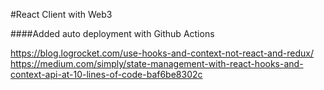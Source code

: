 #React Client with Web3

####Added auto deployment with Github Actions


https://blog.logrocket.com/use-hooks-and-context-not-react-and-redux/
https://medium.com/simply/state-management-with-react-hooks-and-context-api-at-10-lines-of-code-baf6be8302c